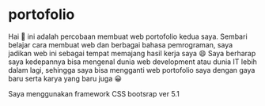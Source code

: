 # portofolio
Hai 👋 ini adalah percobaan membuat web portofolio kedua saya.
Sembari belajar cara membuat web dan berbagai bahasa pemrograman, saya jadikan web ini sebagai tempat memajang hasil kerja saya 😄
Saya berharap saya kedepannya bisa mengenal dunia web development atau dunia IT lebih dalam lagi, sehingga saya bisa mengganti web portofolio saya dengan gaya baru serta karya yang baru juga 😀 

Saya menggunakan framework CSS bootsrap ver 5.1
